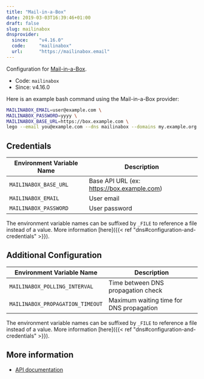 ```yaml
---
title: "Mail-in-a-Box"
date: 2019-03-03T16:39:46+01:00
draft: false
slug: mailinabox
dnsprovider:
  since:    "v4.16.0"
  code:     "mailinabox"
  url:      "https://mailinabox.email"
---
```


<!-- THIS DOCUMENTATION IS AUTO-GENERATED. PLEASE DO NOT EDIT. -->
<!-- providers/dns/mailinabox/mailinabox.toml -->
<!-- THIS DOCUMENTATION IS AUTO-GENERATED. PLEASE DO NOT EDIT. -->


Configuration for [Mail-in-a-Box](https://mailinabox.email).


<!--more-->

- Code: `mailinabox`
- Since: v4.16.0


Here is an example bash command using the Mail-in-a-Box provider:

```bash
MAILINABOX_EMAIL=user@example.com \
MAILINABOX_PASSWORD=yyyy \
MAILINABOX_BASE_URL=https://box.example.com \
lego --email you@example.com --dns mailinabox --domains my.example.org run
```




## Credentials

| Environment Variable Name | Description |
|-----------------------|-------------|
| `MAILINABOX_BASE_URL` | Base API URL (ex: https://box.example.com) |
| `MAILINABOX_EMAIL` | User email |
| `MAILINABOX_PASSWORD` | User password |

The environment variable names can be suffixed by `_FILE` to reference a file instead of a value.
More information [here]({{< ref "dns#configuration-and-credentials" >}}).


## Additional Configuration

| Environment Variable Name | Description |
|--------------------------------|-------------|
| `MAILINABOX_POLLING_INTERVAL` | Time between DNS propagation check |
| `MAILINABOX_PROPAGATION_TIMEOUT` | Maximum waiting time for DNS propagation |

The environment variable names can be suffixed by `_FILE` to reference a file instead of a value.
More information [here]({{< ref "dns#configuration-and-credentials" >}}).




## More information

- [API documentation](https://mailinabox.email/api-docs.html)

<!-- THIS DOCUMENTATION IS AUTO-GENERATED. PLEASE DO NOT EDIT. -->
<!-- providers/dns/mailinabox/mailinabox.toml -->
<!-- THIS DOCUMENTATION IS AUTO-GENERATED. PLEASE DO NOT EDIT. -->
